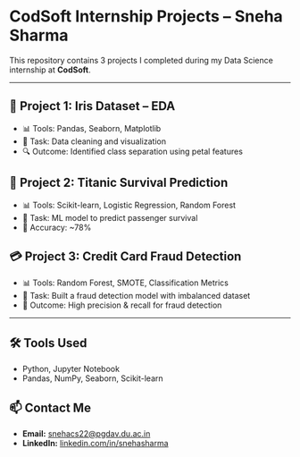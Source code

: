 # CodSoft Internship Projects – Sneha Sharma

This repository contains 3 projects I completed during my Data Science internship at **CodSoft**.

---

## 🌸 Project 1: Iris Dataset – EDA
- 📊 Tools: Pandas, Seaborn, Matplotlib
- 📝 Task: Data cleaning and visualization
- 🔍 Outcome: Identified class separation using petal features

## 🚢 Project 2: Titanic Survival Prediction
- 📊 Tools: Scikit-learn, Logistic Regression, Random Forest
- 📝 Task: ML model to predict passenger survival
- 🎯 Accuracy: ~78%

## 💳 Project 3: Credit Card Fraud Detection
- 📊 Tools: Random Forest, SMOTE, Classification Metrics
- 📝 Task: Built a fraud detection model with imbalanced dataset
- 🚨 Outcome: High precision & recall for fraud detection

---

## 🛠 Tools Used
- Python, Jupyter Notebook
- Pandas, NumPy, Seaborn, Scikit-learn

## 📫 Contact Me
- **Email:** snehacs22@pgdav.du.ac.in  
- **LinkedIn:** [linkedin.com/in/snehasharma](https://linkedin.com/in/snehasharma)
